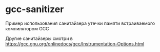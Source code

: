 # gcc-sanitizer
Пример использования санитайзера утечки памяти встраиваемого компилятором GCC

Другие санитайзеры смотри в
https://gcc.gnu.org/onlinedocs/gcc/Instrumentation-Options.html
